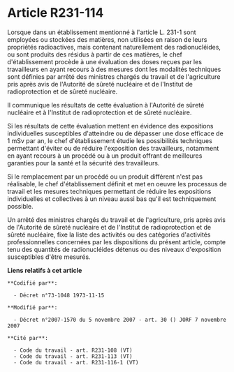 # Article R231-114

Lorsque dans un établissement mentionné à l'article L. 231-1 sont employées ou stockées des matières, non utilisées en raison
de leurs propriétés radioactives, mais contenant naturellement des radionucléides, ou sont produits des résidus à partir de
ces matières, le chef d'établissement procède à une évaluation des doses reçues par les travailleurs en ayant recours à des
mesures dont les modalités techniques sont définies par arrêté des ministres chargés du travail et de l'agriculture pris
après avis de l'Autorité de sûreté nucléaire et de l'Institut de radioprotection et de sûreté nucléaire.

Il communique les résultats de cette évaluation à l'Autorité de sûreté nucléaire et à l'Institut de radioprotection et de
sûreté nucléaire.

Si les résultats de cette évaluation mettent en évidence des expositions individuelles susceptibles d'atteindre ou de
dépasser une dose efficace de 1 mSv par an, le chef d'établissement étudie les possibilités techniques permettant d'éviter ou
de réduire l'exposition des travailleurs, notamment en ayant recours à un procédé ou à un produit offrant de meilleures
garanties pour la santé et la sécurité des travailleurs.

Si le remplacement par un procédé ou un produit différent n'est pas réalisable, le chef d'établissement définit et met en
oeuvre les processus de travail et les mesures techniques permettant de réduire les expositions individuelles et collectives
à un niveau aussi bas qu'il est techniquement possible.

Un arrêté des ministres chargés du travail et de l'agriculture, pris après avis de l'Autorité de sûreté nucléaire et de
l'Institut de radioprotection et de sûreté nucléaire, fixe la liste des activités ou des catégories d'activités
professionnelles concernées par les dispositions du présent article, compte tenu des quantités de radionucléides détenus ou
des niveaux d'exposition susceptibles d'être mesurés.

**Liens relatifs à cet article**

	**Codifié par**:

	  - Décret n°73-1048 1973-11-15

	**Modifié par**:

	  - Décret n°2007-1570 du 5 novembre 2007 - art. 30 () JORF 7 novembre 2007

	**Cité par**:

	  - Code du travail - art. R231-108 (VT)
	  - Code du travail - art. R231-113 (VT)
	  - Code du travail - art. R231-116-1 (VT)
